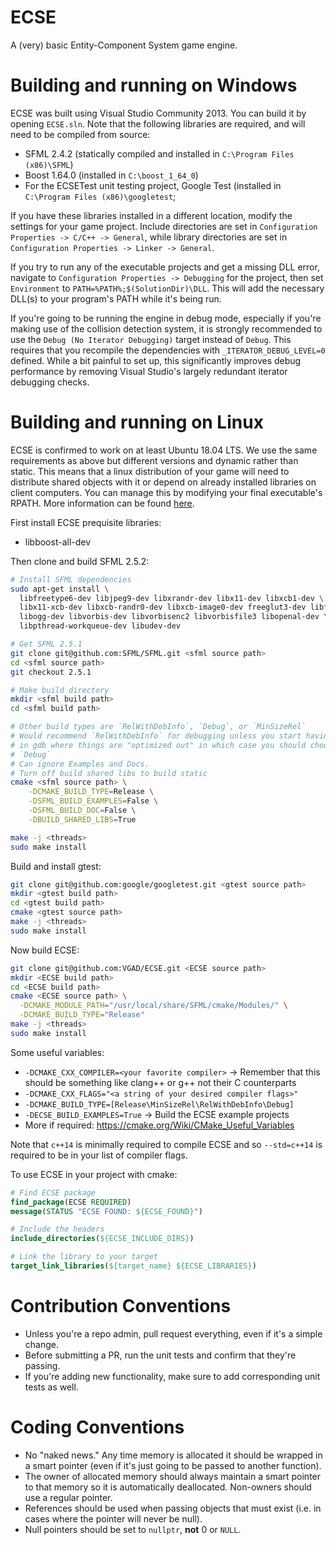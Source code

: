 ECSE
====
A (very) basic Entity-Component System game engine.

Building and running on Windows
===============================
ECSE was built using Visual Studio Community 2013. You can build it by opening `ECSE.sln`.
Note that the following libraries are required, and will need to be compiled from source:

- SFML 2.4.2 (statically compiled and installed in `C:\Program Files (x86)\SFML`)
- Boost 1.64.0 (installed in `C:\boost_1_64_0`)
- For the ECSETest unit testing project, Google Test (installed in `C:\Program Files (x86)\googletest`;

If you have these libraries installed in a different location, modify the settings for your game project. Include
directories are set in `Configuration Properties -> C/C++ -> General`, while library directories are set in
`Configuration Properties -> Linker -> General`.

If you try to run any of the executable projects and get a missing DLL error, navigate to
`Configuration Properties -> Debugging` for the project, then set `Environment` to `PATH=%PATH%;$(SolutionDir)\DLL`.
This will add the necessary DLL(s) to your program's PATH while it's being run.

If you're going to be running the engine in debug mode, especially if you're making use of the collision detection
system, it is strongly recommended to use the `Debug (No Iterator Debugging)` target instead of `Debug`. This requires
that you recompile the dependencies with `_ITERATOR_DEBUG_LEVEL=0` defined. While a bit painful to set up, this
significantly improves debug performance by removing Visual Studio's largely redundant iterator debugging checks.

Building and running on Linux
=============================
ECSE is confirmed to work on at least Ubuntu 18.04 LTS. We use the same requirements as above but different versions
and dynamic rather than static. This means that a linux distribution of your game will need to distribute shared
objects with it or depend on already installed libraries on client computers. You can manage this by modifying your
final executable's RPATH. More information can be found
[here](https://gitlab.kitware.com/cmake/community/wikis/doc/cmake/RPATH-handling).

First install ECSE prequisite libraries:
* libboost-all-dev

Then clone and build SFML 2.5.2:
```bash
# Install SFML dependencies
sudo apt-get install \
  libfreetype6-dev libjpeg9-dev libxrandr-dev libx11-dev libxcb1-dev \
  libx11-xcb-dev libxcb-randr0-dev libxcb-image0-dev freeglut3-dev libflac-dev \
  libogg-dev libvorbis-dev libvorbisenc2 libvorbisfile3 libopenal-dev \
  libpthread-workqueue-dev libudev-dev

# Get SFML 2.5.1
git clone git@github.com:SFML/SFML.git <sfml source path>
cd <sfml source path>
git checkout 2.5.1

# Make build directory
mkdir <sfml build path>
cd <sfml build path>

# Other build types are `RelWithDebInfo`, `Debug`, or `MinSizeRel`
# Would recommend `RelWithDebInfo` for debugging unless you start having issues
# in gdb where things are "optimized out" in which case you should choose
# `Debug`
# Can ignore Examples and Docs.
# Turn off build shared libs to build static
cmake <sfml source path> \
    -DCMAKE_BUILD_TYPE=Release \
    -DSFML_BUILD_EXAMPLES=False \
    -DSFML_BUILD_DOC=False \
    -DBUILD_SHARED_LIBS=True

make -j <threads>
sudo make install
```

Build and install gtest:
```bash
git clone git@github.com:google/googletest.git <gtest source path>
mkdir <gtest build path>
cd <gtest build path>
cmake <gtest source path>
make -j <threads>
sudo make install
```

Now build ECSE:
```bash
git clone git@github.com:VGAD/ECSE.git <ECSE source path>
mkdir <ECSE build path>
cd <ECSE build path>
cmake <ECSE source path> \
  -DCMAKE_MODULE_PATH="/usr/local/share/SFML/cmake/Modules/" \
  -DCMAKE_BUILD_TYPE="Release"
make -j <threads>
sudo make install
```

Some useful variables:
* `-DCMAKE_CXX_COMPILER=<your favorite compiler>` -> Remember that this
  should be something like clang++ or g++ not their C counterparts
* `-DCMAKE_CXX_FLAGS="<a string of your desired compiler flags>"`
* `-DCMAKE_BUILD_TYPE=[Release\MinSizeRel\RelWithDebInfo\Debug]`
* `-DECSE_BUILD_EXAMPLES=True` -> Build the ECSE example projects
* More if required: https://cmake.org/Wiki/CMake_Useful_Variables

Note that `c++14` is minimally required to compile ECSE and so `--std=c++14`
is required to be in your list of compiler flags.

To use ECSE in your project with cmake:
```cmake
# Find ECSE package
find_package(ECSE REQUIRED)
message(STATUS "ECSE FOUND: ${ECSE_FOUND}")

# Include the headers
include_directories(${ECSE_INCLUDE_DIRS})

# Link the library to your target
target_link_libraries(${target_name} ${ECSE_LIBRARIES})
```

Contribution Conventions
========================
* Unless you're a repo admin, pull request everything, even if it's a simple change.
* Before submitting a PR, run the unit tests and confirm that they're passing.
* If you're adding new functionality, make sure to add corresponding unit tests as well.

Coding Conventions
==================
* No "naked news." Any time memory is allocated it should be wrapped in a smart pointer (even if it's just going to be passed to another function).
* The owner of allocated memory should always maintain a smart pointer to that memory so it is automatically deallocated. Non-owners should use a regular pointer.
* References should be used when passing objects that must exist (i.e. in cases where the pointer will never be null).
* Null pointers should be set to `nullptr`, **not** 0 or `NULL`.
